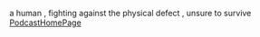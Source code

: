 a human , fighting against the physical defect , unsure to survive
<a href="https://space.bilibili.com/1979641484">PodcastHomePage</a>
<!---
ApoxtleBreaker/ApoxtleBreaker is a ✨ special ✨ repository because its `README.md` (this file) appears on your GitHub profile.
You can click the Preview link to take a look at your changes.
--->
